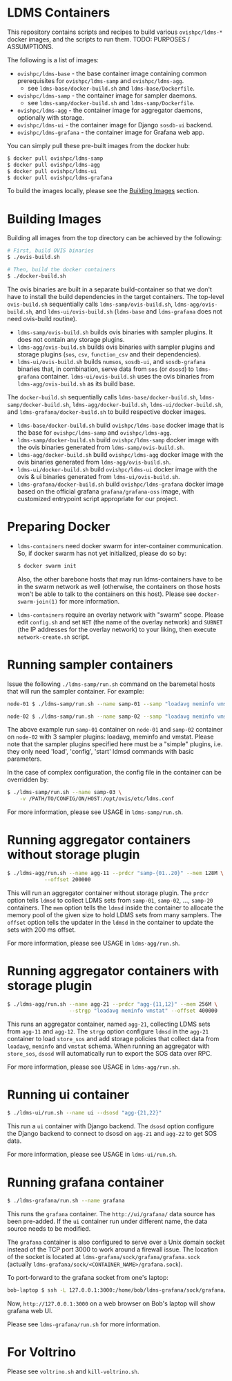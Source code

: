 LDMS Containers
==============

This repository contains scripts and recipes to build various `ovishpc/ldms-*`
docker images, and the scripts to run them. TODO: PURPOSES / ASSUMPTIONS.

The following is a list of images:
* `ovishpc/ldms-base` - the base container image containing common prerequisites
      for `ovishpc/ldms-samp` and `ovishpc/ldms-agg`.
   * see `ldms-base/docker-build.sh` and `ldms-base/Dockerfile`.
* `ovishpc/ldms-samp` - the container image for sampler daemons.
   * see `ldms-samp/docker-build.sh` and `ldms-samp/Dockerfile`.
* `ovishpc/ldms-agg` - the container image for aggregator daemons, optionally
      with storage.
* `ovishpc/ldms-ui` - the container image for Django `sosdb-ui` backend.
* `ovishpc/ldms-grafana` - the container image for Grafana web app.

You can simply pull these pre-built images from the docker hub:
```sh
$ docker pull ovishpc/ldms-samp
$ docker pull ovishpc/ldms-agg
$ docker pull ovishpc/ldms-ui
$ docker pull ovishpc/ldms-grafana
```

To build the images locally, please see the [Building Images](#building-images)
section.


Building Images
===============

Building all images from the top directory can be achieved by the following:
```sh
# First, build OVIS binaries
$ ./ovis-build.sh

# Then, build the docker containers
$ ./docker-build.sh
```

The ovis binaries are built in a separate build-container so that we don't have
to install the build dependencies in the target containers. The top-level
`ovis-build.sh` sequentially calls `ldms-samp/ovis-build.sh`,
`ldms-agg/ovis-build.sh`, and `ldms-ui/ovis-build.sh`
(`ldms-base` and `ldms-grafana` does not need ovis-build routine).
* `ldms-samp/ovis-build.sh` builds ovis binaries with sampler plugins. It does
  not contain any storage plugins.
* `ldms-agg/ovis-build.sh` builds ovis binaries with sampler plugins and storage
  plugins (`sos`, `csv`, `function_csv` and their dependencies).
* `ldms-ui/ovis-build.sh` builds `numsos`, `sosdb-ui`, and `sosdb-grafana`
  binaries that, in combination, serve data from `sos` (or `dsosd`) to
  `ldms-grafana` container. `ldms-ui/ovis-build.sh` uses the ovis binaries from
  `ldms-agg/ovis-build.sh` as its build base.

The `docker-build.sh` sequentially calls `ldms-base/docker-build.sh`,
`ldms-samp/docker-build.sh`, `ldms-agg/docker-build.sh`,
`ldms-ui/docker-build.sh`, and `ldms-grafana/docker-build.sh` to build
respective docker images.
* `ldms-base/docker-build.sh` build `ovishpc/ldms-base` docker image that is the
  base for `ovishpc/ldms-samp` and `ovishpc/ldms-agg`.
* `ldms-samp/docker-build.sh` build `ovishpc/ldms-samp` docker image with the
  ovis binaries generated from `ldms-samp/ovis-build.sh`.
* `ldms-agg/docker-build.sh` build `ovishpc/ldms-agg` docker image with the
  ovis binaries generated from `ldms-agg/ovis-build.sh`.
* `ldms-ui/docker-build.sh` build `ovishpc/ldms-ui` docker image with the
  ovis & ui binaries generated from `ldms-ui/ovis-build.sh`.
* `ldms-grafana/docker-build.sh` build `ovishpc/ldms-grafana` docker image based
  on the official grafana `grafana/grafana-oss` image, with customized
  entrypoint script appropriate for our project.


Preparing Docker
================

* `ldms-containers` need docker swarm for inter-container communication. So, if
  docker swarm has not yet initialized, please do so by:
  ```sh
  $ docker swarm init
  ```

  Also, the other barebone hosts that may run ldms-containers have to be in the
  swarm network as well (otherwise, the containers on those hosts won't be able
  to talk to the containers on this host). Please see `docker-swarm-join(1)` for
  more information.

* `ldms-containers` require an overlay network with "swarm" scope. Please edit
  `config.sh` and set `NET` (the name of the overlay network) and `SUBNET` (the
  IP addresses for the overlay network) to your liking, then execute
  `network-create.sh` script.


Running sampler containers
==========================

Issue the following `./ldms-samp/run.sh` command on the baremetal hosts that
will run the sampler container. For example:

```sh
node-01 $ ./ldms-samp/run.sh --name samp-01 --samp "loadavg meminfo vmstat"

node-02 $ ./ldms-samp/run.sh --name samp-02 --samp "loadavg meminfo vmstat"
```

The above example run `samp-01` container on `node-01` and `samp-02` container
on `node-02` with 3 sampler plugins: loadavg, meminfo and vmstat. Please note
that the sampler plugins specified here must be a "simple" plugins, i.e. they
only need 'load', 'config', 'start' ldmsd commands with basic parameters.

In the case of complex configuration, the config file in the container can be
overridden by:
```sh
$ ./ldms-samp/run.sh --name samp-03 \
    -v /PATH/TO/CONFIG/ON/HOST:/opt/ovis/etc/ldms.conf
```

For more information, please see USAGE in `ldms-samp/run.sh`.


Running aggregator containers without storage plugin
=====================================================

```sh
$ ./ldms-agg/run.sh --name agg-11 --prdcr "samp-{01..20}" --mem 128M \
		    --offset 200000
```
This will run an aggregator container without storage plugin. The `prdcr` option
tells `ldmsd` to collect LDMS sets from `samp-01`, `samp-02`, ..., `samp-20`
containers. The `mem` option tells the `ldmsd` inside the container to allocate
the memory pool of the given size to hold LDMS sets from many samplers. The
`offset` option tells the updater in the `ldmsd` in the container to update the
sets with 200 ms offset.

For more information, please see USAGE in `ldms-agg/run.sh`.


Running aggregator containers with storage plugin
=================================================

```sh
$ ./ldms-agg/run.sh --name agg-21 --prdcr "agg-{11,12}" --mem 256M \
                    --strgp "loadavg meminfo vmstat" --offset 400000
```
This runs an aggregator container, named `agg-21`, collecting LDMS sets from
`agg-11` and `agg-12`. The `strgp` option configure `ldmsd` in the `agg-21`
container to load `store_sos` and add storage policies that collect data from
`loadavg`, `meminfo` and `vmstat` schema. When running an aggregator with
`store_sos`, `dsosd` will automatically run to export the SOS data over RPC.

For more information, please see USAGE in `ldms-agg/run.sh`.


Running ui container
====================

```sh
$ ./ldms-ui/run.sh --name ui --dsosd "agg-{21,22}"
```
This run a `ui` container with Django backend. The `dsosd` option configure the
Django backend to connect to dsosd on `agg-21` and `agg-22` to get SOS data.

For more information, please see USAGE in `ldms-ui/run.sh`.


Running grafana container
=========================

```sh
$ ./ldms-grafana/run.sh --name grafana
```
This runs the `grafana` container. The `http://ui/grafana/` data source has been
pre-added. If the `ui` container run under different name, the data source needs
to be modified.

The `grafana` container is also configured to serve over a Unix domain socket
instead of the TCP port 3000 to work around a firewall issue. The location of
the socket is located at `ldms-grafana/sock/grafana/grafana.sock` (actually
`ldms-grafana/sock/<CONTAINER_NAME>/grafana.sock`).

To port-forward to the grafana socket from one's laptop:

```sh
bob-laptop $ ssh -L 127.0.0.1:3000:/home/bob/ldms-grafana/sock/grafana/grafana.sock bob@somewhere.net
```

Now, `http://127.0.0.1:3000` on a web browser on Bob's laptop will show grafana
web UI.

Please see `ldms-grafana/run.sh` for more information.


For Voltrino
============

Please see `voltrino.sh` and `kill-voltrino.sh`.
